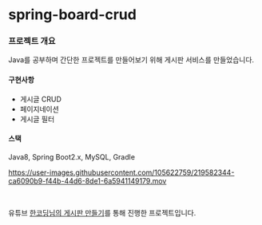 # spring-board-crud

### 프로젝트 개요

Java를 공부하며 간단한 프로젝트를 만들어보기 위해 게시판 서비스를 만들었습니다.

#### 구현사항 

- 게시글 CRUD
- 페이지네이션
- 게시글 필터

#### 스택
  Java8, Spring Boot2.x, MySQL, Gradle

https://user-images.githubusercontent.com/105622759/219582344-ca6090b9-f44b-44d6-8de1-6a5941149179.mov

<br>

유튜브 [한코딩님의 게시판 만들기](https://youtu.be/frI5CoZe-vE)를 통해 진행한 프로젝트입니다.
